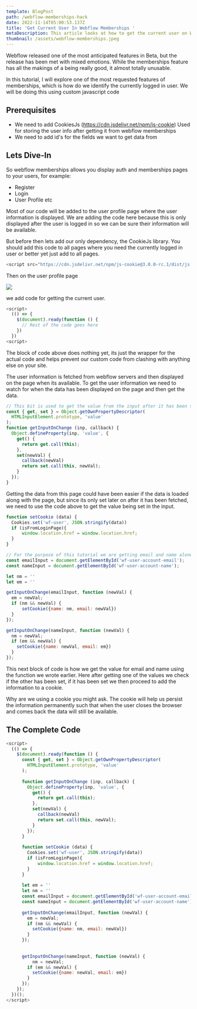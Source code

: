 ```yaml
---
template: BlogPost
path: /webflow-memberships-hack
date: 2022-11-14T05:00:53.137Z
title: 'Get Current User In Webflow Memberships '
metaDescription: This article looks at how to get the current user on Webflow Memberships Beta
thumbnail: /assets/webflow-memberships.jpeg
---
```

Webflow released one of the most anticipated features in Beta, but the release has been met with mixed emotions. While the memberships feature has all the makings of a being really good, it almost totally unusable. 

In this tutorial, I will explore one of the most requested features of memberships, which is how do we identify the currently logged in user. We will be doing this using custom javascript code

## Prerequisites

* We need to add CookiesJs (https://cdn.jsdelivr.net/npm/js-cookie) Used for storing the user info after getting it from webflow memberships
* We need to add id's for the fields we want to get data from

## Lets Dive-In

So webflow memberships allows you display auth and memberships pages to your users, for example:

* Register
* Login
* User Profile etc

Most of our code will be added to the user profile page where the user information is displayed. We are adding the code here because this is only displayed after the user is logged in so we can be sure their information will be available.

But before then lets add our only dependency, the CookieJs library. You should add this code to all pages where you need the currently logged in user or better yet just add to all pages.

```javascript
<script src="https://cdn.jsdelivr.net/npm/js-cookie@3.0.0-rc.1/dist/js.cookie.min.js"></script>
```

Then on the user profile page 

![](/assets/Xnip2022-11-13_22-00-44.jpg)

we add code for getting the current user.

```javascript
<script>
  (() => {
   	$(document).ready(function () {
      // Rest of the code goes here
    })
  })
<script>
```

The block of code above does nothing yet, its just the wrapper for the actual code and helps prevent our custom code from clashing with anything else on your site.

The user information is fetched from webflow servers and then displayed on the page when its available. To get the user information we need to watch for when the data has been displayed on the page and then get the data. 

```javascript
// This bit is used to get the value from the input after it has been set
const { get, set } = Object.getOwnPropertyDescriptor(
  HTMLInputElement.prototype, 'value'
);
function getInputOnChange (inp, callback) {
  Object.defineProperty(inp, 'value', {
    get() {
      return get.call(this);
    },
    set(newVal) {
      callback(newVal)
      return set.call(this, newVal);
    }
  });
}
```

Getting the data from this page could have been easier if the data is loaded along with the page, but since its only set later on after it has been fetched, we need to use the code above to get the value being set in the input.

```javascript
function setCookie (data) {
  Cookies.set('wf-user', JSON.stringify(data))
  if (isFromLoginPage){
      window.location.href = window.location.href;
  }
}

// For the purpose of this tutorial we are getting email and name alone
const emailInput = document.getElementById('wf-user-account-email');
const nameInput = document.getElementById('wf-user-account-name');

let nm = ''
let em = ''

getInputOnChange(emailInput, function (newVal) {
  em = newVal;
  if (nm && newVal) {
      setCookie({name: nm, email: newVal})
  }
});

getInputOnChange(nameInput, function (newVal) {
  nm = newVal;
  if (em && newVal) {
    setCookie({name: newVal, email: em})
  }
});
```

This next block of code is how we get the value for email and name using the function we wrote earlier. Here after getting one of the values we check if the other has been set, if it has been set we then proceed to add the information to a cookie. 

Why are we using a cookie you might ask. The cookie will help us persist the information permanently such that when the user closes the browser and comes back the data will still be available.

## The Complete Code

```javascript
<script>
  (() => {
   	$(document).ready(function () {
      const { get, set } = Object.getOwnPropertyDescriptor(
        HTMLInputElement.prototype, 'value'
      );
      
      function getInputOnChange (inp, callback) {
        Object.defineProperty(inp, 'value', {
          get() {
            return get.call(this);
          },
          set(newVal) {
            callback(newVal)
            return set.call(this, newVal);
          }
        });
      }
      
      function setCookie (data) {
      	Cookies.set('wf-user', JSON.stringify(data))
        if (isFromLoginPage){
        	window.location.href = window.location.href;
        }
      }
	
      let em = ''
      let nm = ''
      const emailInput = document.getElementById('wf-user-account-email');
      const nameInput = document.getElementById('wf-user-account-name');
      
      getInputOnChange(emailInput, function (newVal) {
      	em = newVal;
        if (nm && newVal) {
          setCookie({name: nm, email: newVal})
        }
      });
      
      
      getInputOnChange(nameInput, function (newVal) {
	      nm = newVal;
        if (em && newVal) {
          setCookie({name: newVal, email: em})
        }
      });
    });
  })();
</script>
```
